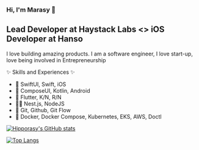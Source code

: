<!--
**hipporasy/hipporasy** is a ✨ _special_ ✨ repository because its `README.md` (this file) appears on your GitHub profile.

Here are some ideas to get you started:

- 🔭 I’m currently working on ...
- 🌱 I’m currently learning ...
- 👯 I’m looking to collaborate on ...
- 🤔 I’m looking for help with ...
- 💬 Ask me about ...
- 📫 How to reach me: ...
- 😄 Pronouns: ...
- ⚡ Fun fact: ...
-->

### Hi, I'm Marasy 👋

## Lead Developer at Haystack Labs <> iOS Developer at Hanso

I love building amazing products.
I am a software engineer, I love start-up, love being involved in Entrepreneurship

✨ Skills and Experiences ✨

-  SwiftUI, Swift, iOS
- 🤖 ComposeUI, Kotlin, Android
- 📱 Flutter, K/N, R/N
- 👨‍💻 Nest.js, NodeJS
- 🙈 Git, Github, Git Flow
- 🐳 Docker, Docker Compose, Kubernetes, EKS, AWS, Doctl

[![Hipporasy's GitHub stats](https://github-readme-stats.vercel.app/api?username=hipporasy&count_private=true&theme=dracula)](https://hipporasy.tech)

[![Top Langs](https://github-readme-stats.vercel.app/api/top-langs/?username=hipporasy&theme=dracula)](https://hipporasy.tech)



